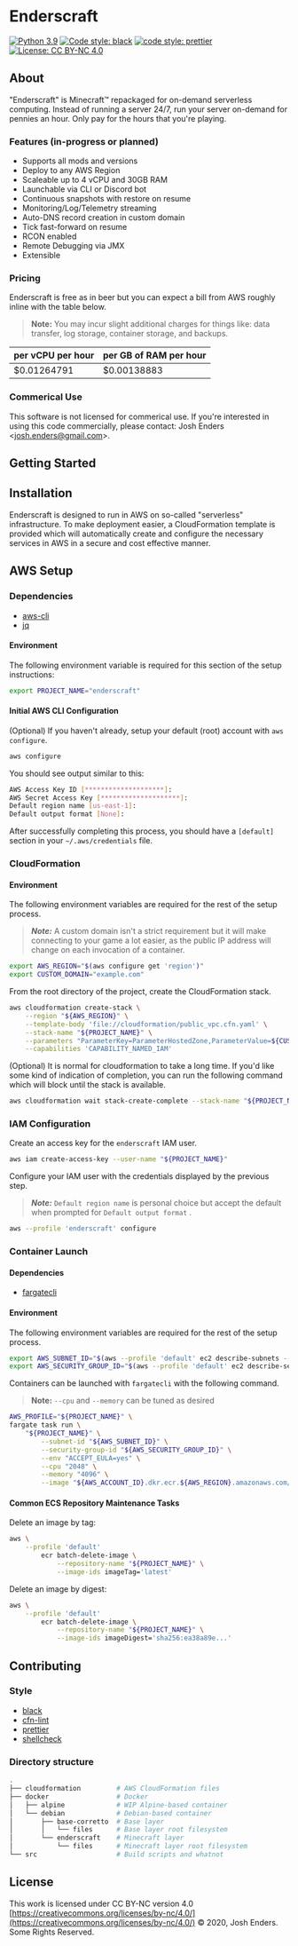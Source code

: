 # Enderscraft

[![Python 3.9](https://img.shields.io/badge/python-3.9-blue.svg)](https://www.python.org/downloads/release/python-391/) [![Code style: black](https://img.shields.io/badge/code%20style-black-black.svg)](https://github.com/psf/black) [![code style: prettier](https://img.shields.io/badge/code_style-prettier-ff69b4.svg?style=flat-square)](https://github.com/prettier/prettier) [![License: CC BY-NC 4.0](https://img.shields.io/badge/license-CC%20BY--NC%204.0-lightgrey.svg)](https://creativecommons.org/licenses/by-nc/4.0/)

## About

"Enderscraft" is Minecraft™ repackaged for on-demand serverless computing. Instead of running a server 24/7, run your server on-demand for pennies an hour. Only pay for the hours that you're playing.

### Features (in-progress or planned)

- Supports all mods and versions
- Deploy to any AWS Region
- Scaleable up to 4 vCPU and 30GB RAM
- Launchable via CLI or Discord bot
- Continuous snapshots with restore on resume
- Monitoring/Log/Telemetry streaming
- Auto-DNS record creation in custom domain
- Tick fast-forward on resume
- RCON enabled
- Remote Debugging via JMX
- Extensible

### Pricing

Enderscraft is free as in beer but you can expect a bill from AWS roughly inline with the table below.

> **Note:** You may incur slight additional charges for things like: data transfer, log storage, container storage, and backups.

| per vCPU per hour | per GB of RAM per hour |
| ----------------- | ---------------------- |
| $0.01264791       | $0.00138883            |

### Commerical Use

This software is not licensed for commerical use. If you're interested in using this code commercially, please contact: Josh Enders <<josh.enders@gmail.com>>.

## Getting Started

## Installation

Enderscraft is designed to run in AWS on so-called "serverless" infrastructure. To make deployment easier, a CloudFormation template is provided which will automatically create and configure the necessary services in AWS in a secure and cost effective manner.

## AWS Setup

### Dependencies

- [aws-cli](https://github.com/aws/aws-cli)
- [jq](https://stedolan.github.io/jq/)

#### Environment

The following environment variable is required for this section of the setup instructions:

```bash
export PROJECT_NAME="enderscraft"
```

#### Initial AWS CLI Configuration

(Optional) If you haven't already, setup your default (root) account with `aws configure`.

```bash
aws configure
```

You should see output similar to this:

```bash
AWS Access Key ID [********************]:
AWS Secret Access Key [********************]:
Default region name [us-east-1]:
Default output format [None]:
```

After successfully completing this process, you should have a `[default]` section in your `~/.aws/credentials` file.

### CloudFormation

#### Environment

The following environment variables are required for the rest of the setup process.

> **_Note:_** A custom domain isn't a strict requirement but it will make connecting to your game a lot easier, as the public IP address will change on each invocation of a container.

```bash
export AWS_REGION="$(aws configure get 'region')"
export CUSTOM_DOMAIN="example.com"
```

From the root directory of the project, create the CloudFormation stack.

```bash
aws cloudformation create-stack \
    --region "${AWS_REGION}" \
    --template-body 'file://cloudformation/public_vpc.cfn.yaml' \
    --stack-name "${PROJECT_NAME}" \
    --parameters "ParameterKey=ParameterHostedZone,ParameterValue=${CUSTOM_DOMAIN}" \
    --capabilities 'CAPABILITY_NAMED_IAM'
```

(Optional) It is normal for cloudformation to take a long time. If you'd like some kind of indication of completion, you can run the following command which will block until the stack is available.

```bash
aws cloudformation wait stack-create-complete --stack-name "${PROJECT_NAME}"
```

### IAM Configuration

Create an access key for the `enderscraft` IAM user.

```bash
aws iam create-access-key --user-name "${PROJECT_NAME}"
```

Configure your IAM user with the credentials displayed by the previous step.

> **_Note:_** `Default region name` is personal choice but accept the default when prompted for `Default output format` .

```bash
aws --profile 'enderscraft' configure
```

### Container Launch

#### Dependencies

- [fargatecli](https://github.com/awslabs/fargatecli)

#### Environment

The following environment variables are required for the rest of the setup process.

```bash
export AWS_SUBNET_ID="$(aws --profile 'default' ec2 describe-subnets --filters "Name=tag:Name,Values=${PROJECT_NAME}-SubnetPublic" | jq --raw-output '.Subnets[0].SubnetId')"
export AWS_SECURITY_GROUP_ID="$(aws --profile 'default' ec2 describe-security-groups --filters "Name=tag:Name,Values=${PROJECT_NAME}-SecurityGroupFargateTasks" | jq --raw-output '.SecurityGroups[0].GroupId')"
```

Containers can be launched with `fargatecli` with the following command.

> **Note:** `--cpu` and `--memory` can be tuned as desired

```bash
AWS_PROFILE="${PROJECT_NAME}" \
fargate task run \
    "${PROJECT_NAME}" \
        --subnet-id "${AWS_SUBNET_ID}" \
        --security-group-id "${AWS_SECURITY_GROUP_ID}" \
        --env "ACCEPT_EULA=yes" \
        --cpu "2048" \
        --memory "4096" \
        --image "${AWS_ACCOUNT_ID}.dkr.ecr.${AWS_REGION}.amazonaws.com/enderscraft:latest"
```

#### Common ECS Repository Maintenance Tasks

Delete an image by tag:

```bash
aws \
    --profile 'default'
        ecr batch-delete-image \
            --repository-name "${PROJECT_NAME}" \
            --image-ids imageTag='latest'
```

Delete an image by digest:

```bash
aws \
    --profile 'default'
        ecr batch-delete-image \
            --repository-name "${PROJECT_NAME}" \
            --image-ids imageDigest='sha256:ea38a89e...'
```

## Contributing

### Style

- [black](https://github.com/psf/black)
- [cfn-lint](https://github.com/aws-cloudformation/cfn-python-lint)
- [prettier](https://github.com/prettier/prettier)
- [shellcheck](https://github.com/koalaman/shellcheck)

### Directory structure

```bash
.
├── cloudformation         # AWS CloudFormation files
├── docker                 # Docker
│   ├── alpine             # WIP Alpine-based container
│   └── debian             # Debian-based container
│       ├── base-corretto  # Base layer
│       │   └── files      # Base layer root filesystem
│       └── enderscraft    # Minecraft layer
│           └── files      # Minecraft layer root filesystem
└── src                    # Build scripts and whatnot
```

## License

This work is licensed under CC BY-NC version 4.0 [https://creativecommons.org/licenses/by-nc/4.0/](https://creativecommons.org/licenses/by-nc/4.0/)
© 2020, Josh Enders. Some Rights Reserved.
